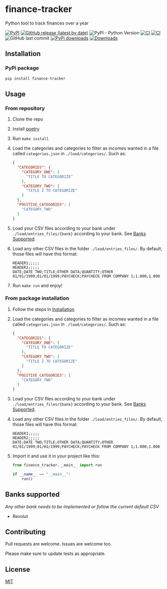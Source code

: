 # finance-tracker

Python tool to track finances over a year

[![PyPI](https://img.shields.io/pypi/v/finance-tracker)](https://pypi.org/project/finance-tracker/)
[![GitHub release (latest by date)](https://img.shields.io/github/v/release/w0rmr1d3r/finance-tracker)](https://github.com/w0rmr1d3r/finance-tracker/releases)
![PyPI - Python Version](https://img.shields.io/pypi/pyversions/finance-tracker)
[![CI](https://github.com/w0rmr1d3r/finance-tracker/actions/workflows/ci.yml/badge.svg?branch=master)](https://github.com/w0rmr1d3r/finance-tracker/actions/workflows/ci.yml)
[![CI](https://github.com/w0rmr1d3r/finance-tracker/actions/workflows/pylint.yml/badge.svg?branch=master)](https://github.com/w0rmr1d3r/finance-tracker/actions/workflows/pylint.yml)
![GitHub last commit](https://img.shields.io/github/last-commit/w0rmr1d3r/finance-tracker)
[![PyPi downloads](https://img.shields.io/pypi/dm/finance-tracker?label=PyPi%20downloads)](https://pypistats.org/packages/finance-tracker)
[![Downloads](https://pepy.tech/badge/finance-tracker/month)](https://pepy.tech/project/finance-tracker)

## Installation

### PyPi package

```bash
pip install finance-tracker
```

## Usage

### From repository

1. Clone the repo
2. Install [poetry](https://python-poetry.org)
3. Run `make install`
4. Load the categories and categories to filter as incomes wanted in a file called `categories.json`
   in `./load/categories/`. Such as:
    ```json
    {
      "CATEGORIES": {
        "CATEGORY_ONE": [
          "TITLE TO CATEGORIZE"
        ],
        "CATEGORY_TWO": [
          "TITLE 2 TO CATEGORIZE"
        ]
      },
      "POSITIVE_CATEGORIES": [
        "CATEGORY_TWO"
      ]
    }
    ```

5. Load your CSV files according to your bank under `./load/entries_files/{bank}` according to your bank.
   See [Banks Supported](#banks-supported).

6. Load any other CSV files in the folder `./load/entries_files/`. By default, those files will have this format:
    ```csv
    HEADER1;;;;;
    HEADER2;;;;;
    DATE;DATE TWO;TITLE;OTHER DATA;QUANTITY;OTHER
    01/01/1999;01/01/1999;PAYCHECK;PAYCHECK FROM COMPANY 1;1.000;1.000
    ```

7. Run `make run` and enjoy!

### From package installation

1. Follow the steps in [Installation](#installation)
2. Load the categories and categories to filter as incomes wanted in a file called `categories.json`
   in `./load/categories/`. Such as:
    ```json
    {
      "CATEGORIES": {
        "CATEGORY_ONE": [
          "TITLE TO CATEGORIZE"
        ],
        "CATEGORY_TWO": [
          "TITLE 2 TO CATEGORIZE"
        ]
      },
      "POSITIVE_CATEGORIES": [
        "CATEGORY_TWO"
      ]
    }
    ```

3. Load your CSV files according to your bank under `./load/entries_files/{bank}` according to your bank.
   See [Banks Supported](#banks-supported).

4. Load any other CSV files in the folder `./load/entries_files/`. By default, those files will have this format:
    ```csv
    HEADER1;;;;;
    HEADER2;;;;;
    DATE;DATE TWO;TITLE;OTHER DATA;QUANTITY;OTHER
    01/01/1999;01/01/1999;PAYCHECK;PAYCHECK FROM COMPANY 1;1.000;1.000
    ```

5. Import it and use it in your project like this:
    ```python
    from finance_tracker.__main__ import run

    if __name__ == "__main__":
        run()
    ```

## Banks supported

_Any other bank needs to be implemented or follow the current default CSV_

- Revolut

## Contributing

Pull requests are welcome. Issues are welcome too.

Please make sure to update tests as appropriate.

## License

[MIT](https://choosealicense.com/licenses/mit/)
